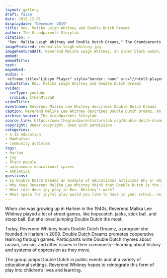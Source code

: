 ```yaml
--- 
layout: gallery
draft: false
date: 2019-12-01
displaydate: "December 2019"
title: Rev. Malika Leigh Whitney and Double Dutch Dreamz
author: The Grandparents Storylab
citation: >
 "Rev. Malika Leigh Whitney and Double Dutch Dreamz," The Grandparents Storylab, in New York City Civil Rights History Project, Accessed: [Month Day, Year], https://nyccivilrightshistory.org/gallery/rev-malika-leigh-whitney.
imageFeatured: rev-malika-leigh-whitney.jpg
imageFeaturedAlt: Reverand Malika Leigh Whitney, an older black woman, jumps rope with two women swinging two ropes
embed: 
embedTitle: 
text: 
mapembed: 
audio: >
 <iframe title="Libsyn Player" style="border: none" src="//html5-player.libsyn.com/embed/episode/id/11181746/height/90/theme/custom/thumbnail/yes/direction/forward/render-playlist/no/custom-color/000000/" height="90" width="100%" scrolling="no"  allowfullscreen webkitallowfullscreen mozallowfullscreen oallowfullscreen msallowfullscreen></iframe>
audioTitle: Rev. Malika Leigh Whitney and Double Dutch Dreamz
vvideo: 
  srcType: youtube
  srcLink: 1tk8nMtvVa0
videoTitle: 
eventname: Reverend Malika Lee Whitney describes Double Dutch Dreamz
caption: Reverend Malika Lee Whitney describes Double Dutch Dreamz, an intergenerational space for play and learning.
archive_source: The Grandparents Storylab
source_link: https://www.thegrandparentsstorylab.org/double-dutch-dreamz
copyright: Under copyright. Used with permission.
categories:	
- k-12 education
- Manhattan
- community activism
tags:	
- Harlem
- joy 
- Black people
- autonomous educational spaces
- athletics
questions: 
- Is Double Dutch Dreamz an example of educational activism? Why or why not? 
- Why does Reverend Malika Lee Whitney think that Double Dutch is the ideal method for teaching youth about social justice?
- What role does joy play in Rev. Whitney’s work?
- What space for joyful play would you like to have in your school, neighborhood, or community?
--- 
```


When she was growing up in Harlem in the 1940s, Reverend Malika Lee Whitney played a lot of street games, like hopscotch, jacks, stick ball, and stoop ball. But she loved jumping Double Dutch the most.

Today, Reverend Whitney leads Double Dutch Dreamz, a program she founded in Harlem in 2008. Double Dutch Dreamz promotes cooperative learning through games. Participants write Double Dutch rhymes about racism, sexism, and other issues in their community—learning about history and systems of oppression as they move.

The group jumps Double Dutch in public events and at a variety of educational settings. Reverend Whitney hopes to reintegrate this form of play into children’s lives and learning.
